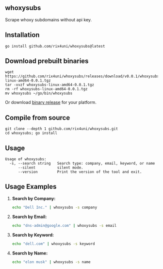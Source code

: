 ## whoxysubs

Scrape whoxy subdomains without api key.

## Installation
```
go install github.com/rix4uni/whoxysubs@latest
```

## Download prebuilt binaries
```
wget https://github.com/rix4uni/whoxysubs/releases/download/v0.0.1/whoxysubs-linux-amd64-0.0.1.tgz
tar -xvzf whoxysubs-linux-amd64-0.0.1.tgz
rm -rf whoxysubs-linux-amd64-0.0.1.tgz
mv whoxysubs ~/go/bin/whoxysubs
```
Or download [binary release](https://github.com/rix4uni/whoxysubs/releases) for your platform.

## Compile from source
```
git clone --depth 1 github.com/rix4uni/whoxysubs.git
cd whoxysubs; go install
```

## Usage
```
Usage of whoxysubs:
  -s, --search string   Search type: company, email, keyword, or name
      --silent          silent mode.
      --version         Print the version of the tool and exit.
```

## Usage Examples

1. **Search by Company:**
   ```bash
   echo "Dell Inc." | whoxysubs -s company
   ```

2. **Search by Email:**
   ```bash
   echo "dns-admin@google.com" | whoxysubs -s email
   ```

3. **Search by Keyword:**
   ```bash
   echo "dell.com" | whoxysubs -s keyword
   ```

4. **Search by Name:**
   ```bash
   echo "elon musk" | whoxysubs -s name
   ```